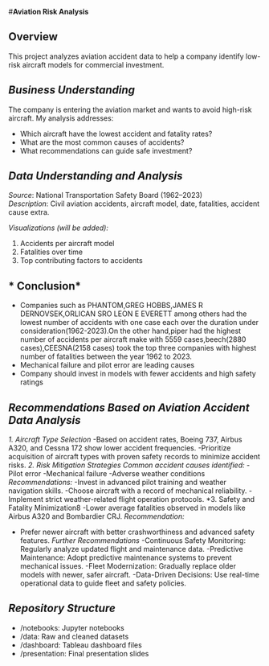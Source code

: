 #**Aviation  Risk Analysis**

## Overview
This project analyzes aviation accident data to help a company identify low-risk aircraft models for commercial investment.

## *Business Understanding*
The company is entering the aviation market and wants to avoid high-risk aircraft. My analysis addresses:
- Which aircraft have the lowest accident and fatality rates?
- What are the most common causes of accidents?
- What recommendations can guide safe investment?

## *Data Understanding and Analysis*
*Source*: National Transportation Safety Board (1962–2023)  
*Description*: Civil aviation accidents, aircraft model, date, fatalities, accident cause extra.


*Visualizations (will be added):*
1. Accidents per aircraft model
2. Fatalities over time
3. Top contributing factors to accidents

## * Conclusion*
- Companies such as PHANTOM,GREG HOBBS,JAMES R DERNOVSEK,ORLICAN SRO LEON E EVERETT among others had the lowest number of accidents with one case each over the duration under consideration(1962-2023).On the other hand,piper had the highest number of accidents per aircraft make with 5559 cases,beech(2880 cases),CEESNA(2158 cases) took the top three companies with highest number of fatalities between the year 1962 to 2023.
- Mechanical failure and pilot error are leading causes
- Company should invest in models with fewer accidents and high safety ratings

## *Recommendations Based on Aviation Accident Data Analysis*
*1. Aircraft Type Selection*
-Based on accident rates, Boeing 737, Airbus A320, and Cessna 172 show lower accident frequencies.
-Prioritize acquisition of aircraft types with proven safety records to minimize accident risks.
*2. Risk Mitigation Strategies*
*Common accident causes identified:*
-Pilot error
-Mechanical failure
-Adverse weather conditions
*Recommendations:*
-Invest in advanced pilot training and weather navigation skills.
-Choose aircraft with a record of mechanical reliability.
-Implement strict weather-related flight operation protocols.
*3. Safety and Fatality Minimization8
-Lower average fatalities observed in models like Airbus A320 and Bombardier CRJ.
*Recommendation:*
- Prefer newer aircraft with better crashworthiness and advanced safety features.
*Further Recommendations*
-Continuous Safety Monitoring: Regularly analyze updated flight and maintenance data.
-Predictive Maintenance: Adopt predictive maintenance systems to prevent mechanical issues.
-Fleet Modernization: Gradually replace older models with newer, safer aircraft.
-Data-Driven Decisions: Use real-time operational data to guide fleet and safety policies.


## *Repository Structure*
- /notebooks: Jupyter notebooks
- /data: Raw and cleaned datasets
- /dashboard: Tableau dashboard files
- /presentation: Final presentation slides